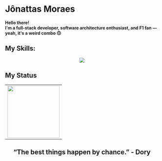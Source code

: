 # Jônattas Moraes

<strong>Hello there!<strong/> <br />
I'm a full-stack developer, software architecture enthusiast, and F1 fan — yeah, it's a weird combo 🙃

## My Skills:
<p align="center">
  <a href="https://skillicons.dev">
    <img src="https://skillicons.dev/icons?i=java,golang,py,ts,js,html,css,react,nextjs,tailwind,spring,bun,mongodb,postgres,prisma" />
  </a>
</p>

## My Status

<div>
  <table style="margin: 0 auto;" align="center">
    <tr>
      <td>
        <img height="170px" src="https://github-readme-stats.vercel.app/api/top-langs/?username=jonattasmoraes&layout=compact&theme=react&count_private=true"/>
      </td>
    </tr>
  </table>
</div>
<div>
  <h2 align="center">“The best things happen by chance.” - Dory</h2>
</div>
